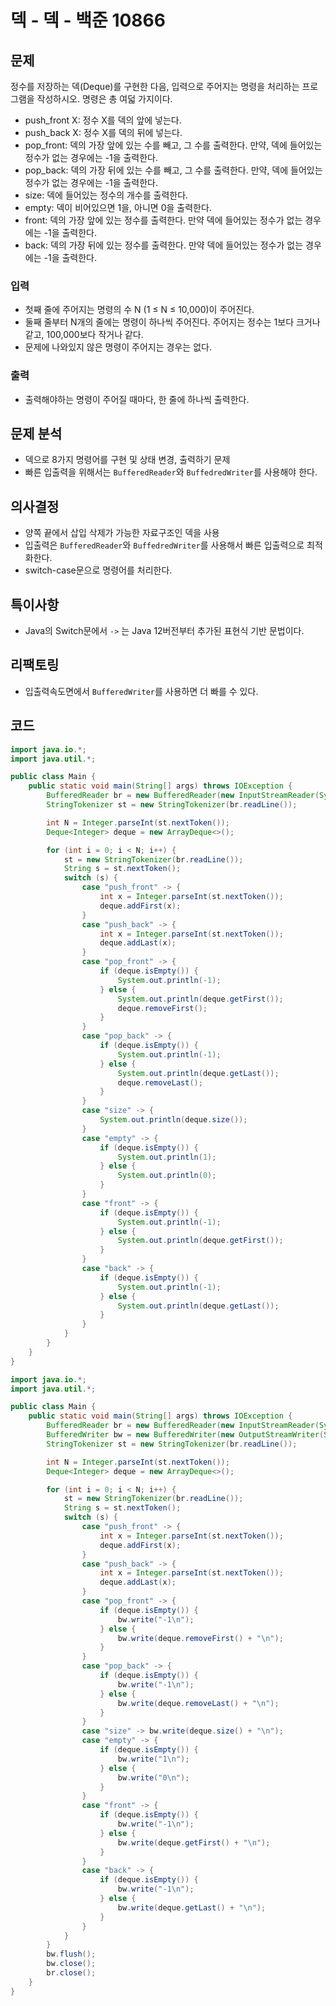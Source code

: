 # 덱 - 덱 - 백준 10866
## 문제
정수를 저장하는 덱(Deque)를 구현한 다음, 입력으로 주어지는 명령을 처리하는 프로그램을 작성하시오.
명령은 총 여덟 가지이다.

- push_front X: 정수 X를 덱의 앞에 넣는다.
- push_back X: 정수 X를 덱의 뒤에 넣는다.
- pop_front: 덱의 가장 앞에 있는 수를 빼고, 그 수를 출력한다. 만약, 덱에 들어있는 정수가 없는 경우에는 -1을 출력한다.
- pop_back: 덱의 가장 뒤에 있는 수를 빼고, 그 수를 출력한다. 만약, 덱에 들어있는 정수가 없는 경우에는 -1을 출력한다.
- size: 덱에 들어있는 정수의 개수를 출력한다.
- empty: 덱이 비어있으면 1을, 아니면 0을 출력한다.
- front: 덱의 가장 앞에 있는 정수를 출력한다. 만약 덱에 들어있는 정수가 없는 경우에는 -1을 출력한다.
- back: 덱의 가장 뒤에 있는 정수를 출력한다. 만약 덱에 들어있는 정수가 없는 경우에는 -1을 출력한다.

### 입력
- 첫째 줄에 주어지는 명령의 수 N (1 ≤ N ≤ 10,000)이 주어진다.
- 둘째 줄부터 N개의 줄에는 명령이 하나씩 주어진다. 주어지는 정수는 1보다 크거나 같고, 100,000보다 작거나 같다.
- 문제에 나와있지 않은 명령이 주어지는 경우는 없다.

### 출력
- 출력해야하는 명령이 주어질 때마다, 한 줄에 하나씩 출력한다.

## 문제 분석
- 덱으로 8가지 명령어를 구현 및 상태 변경, 출력하기 문제
- 빠른 입출력을 위해서는 `BufferedReader`와 `BuffedredWriter`를 사용해야 한다.

## 의사결정
- 양쪽 끝에서 삽입 삭제가 가능한 자료구조인 덱을 사용
- 입출력은 `BufferedReader`와 `BuffedredWriter`를 사용해서 빠른 입출력으로 최적화한다.
- switch-case문으로 명령어를 처리한다.

## 특이사항
- Java의 Switch문에서 `->` 는 Java 12버전부터 추가된 표현식 기반 문법이다.

## 리팩토링
- 입출력속도면에서 `BufferedWriter`를 사용하면 더 빠를 수 있다.

## 코드
```java
import java.io.*;
import java.util.*;

public class Main {
    public static void main(String[] args) throws IOException {
        BufferedReader br = new BufferedReader(new InputStreamReader(System.in));
        StringTokenizer st = new StringTokenizer(br.readLine());

        int N = Integer.parseInt(st.nextToken());
        Deque<Integer> deque = new ArrayDeque<>();

        for (int i = 0; i < N; i++) {
            st = new StringTokenizer(br.readLine());
            String s = st.nextToken();
            switch (s) {
                case "push_front" -> {
                    int x = Integer.parseInt(st.nextToken());
                    deque.addFirst(x);
                }
                case "push_back" -> {
                    int x = Integer.parseInt(st.nextToken());
                    deque.addLast(x);
                }
                case "pop_front" -> {
                    if (deque.isEmpty()) {
                        System.out.println(-1);
                    } else {
                        System.out.println(deque.getFirst());
                        deque.removeFirst();
                    }
                }
                case "pop_back" -> {
                    if (deque.isEmpty()) {
                        System.out.println(-1);
                    } else {
                        System.out.println(deque.getLast());
                        deque.removeLast();
                    }
                }
                case "size" -> {
                    System.out.println(deque.size());
                }
                case "empty" -> {
                    if (deque.isEmpty()) {
                        System.out.println(1);
                    } else {
                        System.out.println(0);
                    }
                }
                case "front" -> {
                    if (deque.isEmpty()) {
                        System.out.println(-1);
                    } else {
                        System.out.println(deque.getFirst());
                    }
                }
                case "back" -> {
                    if (deque.isEmpty()) {
                        System.out.println(-1);
                    } else {
                        System.out.println(deque.getLast());
                    }
                }
            }
        }
    }
}
```

```java
import java.io.*;
import java.util.*;

public class Main {
    public static void main(String[] args) throws IOException {
        BufferedReader br = new BufferedReader(new InputStreamReader(System.in));
        BufferedWriter bw = new BufferedWriter(new OutputStreamWriter(System.out));
        StringTokenizer st = new StringTokenizer(br.readLine());

        int N = Integer.parseInt(st.nextToken());
        Deque<Integer> deque = new ArrayDeque<>();

        for (int i = 0; i < N; i++) {
            st = new StringTokenizer(br.readLine());
            String s = st.nextToken();
            switch (s) {
                case "push_front" -> {
                    int x = Integer.parseInt(st.nextToken());
                    deque.addFirst(x);
                }
                case "push_back" -> {
                    int x = Integer.parseInt(st.nextToken());
                    deque.addLast(x);
                }
                case "pop_front" -> {
                    if (deque.isEmpty()) {
                        bw.write("-1\n");
                    } else {
                        bw.write(deque.removeFirst() + "\n");
                    }
                }
                case "pop_back" -> {
                    if (deque.isEmpty()) {
                        bw.write("-1\n");
                    } else {
                        bw.write(deque.removeLast() + "\n");
                    }
                }
                case "size" -> bw.write(deque.size() + "\n");
                case "empty" -> {
                    if (deque.isEmpty()) {
                        bw.write("1\n");
                    } else {
                        bw.write("0\n");
                    }
                }
                case "front" -> {
                    if (deque.isEmpty()) {
                        bw.write("-1\n");
                    } else {
                        bw.write(deque.getFirst() + "\n");
                    }
                }
                case "back" -> {
                    if (deque.isEmpty()) {
                        bw.write("-1\n");
                    } else {
                        bw.write(deque.getLast() + "\n");
                    }
                }
            }
        }
        bw.flush();
        bw.close();
        br.close();
    }
}
```